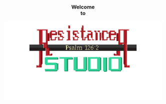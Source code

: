 <!--title-->
<div align="center">
  <h3 font-size=large;>Welcome<br>to</h3>
  <img src="https://github.com/Resistance-R/Resistance-R/blob/main/logo-export-gif.gif">
</div>

<!--
**Resistance-R/Resistance-R** is a ✨ _special_ ✨ repository because its `README.md` (this file) appears on your GitHub profile.

Here are some ideas to get you started:

- 🔭 I’m currently working on ...
- 🌱 I’m currently learning ...
- 👯 I’m looking to collaborate on ...
- 🤔 I’m looking for help with ...
- 💬 Ask me about ...
- 📫 How to reach me: ...
- 😄 Pronouns: ...
- ⚡ Fun fact: ...
-->

